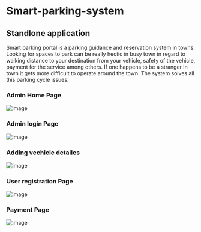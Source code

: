 # Smart-parking-system

## Standlone application
Smart parking portal is a parking guidance and reservation system in towns.
Looking for spaces to park can be really hectic in busy town in regard to 
walking distance to your destination from your vehicle, safety of the vehicle,
 payment for the service among others. If one happens to be a stranger in town 
 it gets more difficult to operate around the town. The system solves all this 
 parking cycle issues.


 ### Admin Home Page
![image](https://github.com/user-attachments/assets/a9097442-b336-437b-bea1-92a75800e0ff)

 ### Admin login Page
 ![image](https://github.com/user-attachments/assets/40d270e3-8d7d-413e-bf34-54855bd5bc92)

### Adding vechicle detailes
![image](https://github.com/user-attachments/assets/c7b29dad-dedd-4bde-ace6-751f9d3d151b)


### User registration Page
![image](https://github.com/user-attachments/assets/832a0e63-1fa2-4fc0-97d5-361da9021d8b)


###  Payment Page
![image](https://github.com/user-attachments/assets/2b1a3712-c532-427c-b234-e658e7b9f6de)
